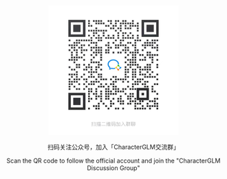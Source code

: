 <div align="center">
<img src=wechat.jpg width="60%"/>

<p> 扫码关注公众号，加入「CharacterGLM交流群」 </p>
<p> Scan the QR code to follow the official account and join the "CharacterGLM Discussion Group" </p>
</div>

